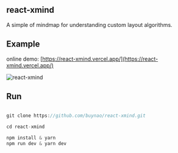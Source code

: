 ## react-xmind

A simple of mindmap for understanding custom layout algorithms.

## Example

online demo: [https://react-xmind.vercel.app/](https://react-xmind.vercel.app/)

![react-xmind](https://buynao.oss-cn-beijing.aliyuncs.com/1644150618541.jpg)

## Run

```js

git clone https://github.com/buynao/react-xmind.git

cd react-xmind

npm install & yarn
npm run dev & yarn dev

```
